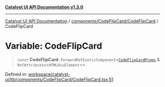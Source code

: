 [**Catalyst UI API Documentation v1.3.0**](../../../../README.md)

---

[Catalyst UI API Documentation](../../../../README.md) / [components/CodeFlipCard/CodeFlipCard](../README.md) / CodeFlipCard

# Variable: CodeFlipCard

> `const` **CodeFlipCard**: `ForwardRefExoticComponent`\<[`CodeFlipCardProps`](../interfaces/CodeFlipCardProps.md) & `RefAttributes`\<`HTMLDivElement`\>\>

Defined in: [workspace/catalyst-ui/lib/components/CodeFlipCard/CodeFlipCard.tsx:51](https://github.com/TheBranchDriftCatalyst/catalyst-ui/blob/main/lib/components/CodeFlipCard/CodeFlipCard.tsx#L51)
